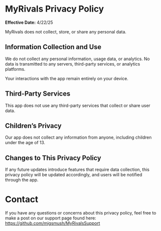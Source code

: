 # MyRivals Privacy Policy

**Effective Date:** 4/22/25

MyRivals does not collect, store, or share any personal data.

## Information Collection and Use
We do not collect any personal information, usage data, or analytics.
No data is transmitted to any servers, third-party services, or analytics platforms.

Your interactions with the app remain entirely on your device.

## Third-Party Services
This app does not use any third-party services that collect or share user data.

## Children’s Privacy
Our app does not collect any information from anyone, including children under the age of 13.

## Changes to This Privacy Policy
If any future updates introduce features that require data collection, this privacy policy will be updated accordingly, and users will be notified through the app.

# Contact
If you have any questions or concerns about this privacy policy, feel free to make a post on our support page found here: https://github.com/migsmush/MyRivalsSupport
